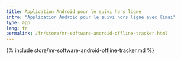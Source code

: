 ```yaml
---
title: Application Android pour le suivi hors ligne
intro: "Application Android pour le suivi hors ligne avec Kimai"
type: app
lang: fr
permalink: /fr/store/mr-software-android-offline-tracker.html
---
```


{% include store/mr-software-android-offline-tracker.md %}
